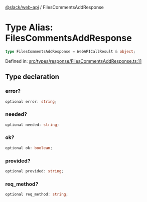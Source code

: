 [@slack/web-api](../index.md) / FilesCommentsAddResponse

# Type Alias: FilesCommentsAddResponse

```ts
type FilesCommentsAddResponse = WebAPICallResult & object;
```

Defined in: [src/types/response/FilesCommentsAddResponse.ts:11](https://github.com/slackapi/node-slack-sdk/blob/main/packages/web-api/src/types/response/FilesCommentsAddResponse.ts#L11)

## Type declaration

### error?

```ts
optional error: string;
```

### needed?

```ts
optional needed: string;
```

### ok?

```ts
optional ok: boolean;
```

### provided?

```ts
optional provided: string;
```

### req\_method?

```ts
optional req_method: string;
```
